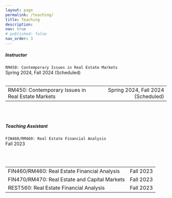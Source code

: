 ```yaml
---
layout: page
permalink: /teaching/
title: Teaching
description:
nav: true
# published: false
nav_order: 3
---
```


##### **Instructor**

`RM450: Contemporary Issues in Real Estate Markets`  
Spring 2024, Fall 2024 (Scheduled)
<br><br>

<table width="100%">
  <tr>
    <td>RM450: Contemporary Issues in Real Estate Markets</td>
    <td style="text-align: right;">Spring 2024, Fall 2024 (Scheduled)</td>
  </tr>
</table>


<br><br>

##### **Teaching Assistant**

`FIN460/RM460: Real Estate Financial Analysis`  
Fall 2023

<br><br>

<table width="100%">
  <tr>
    <td>FIN460/RM460: Real Estate Financial Analysis</td>
    <td style="text-align: right;">Fall 2023</td>
  </tr>
  <tr>
    <td>FIN470/RM470: Real Estate and Capital Markets</td>
    <td style="text-align: right;">Fall 2023</td>
  </tr>
  <tr>
    <td>REST560: Real Estate Financial Analysis</td>
    <td style="text-align: right;">Fall 2023</td>
  </tr>
</table>